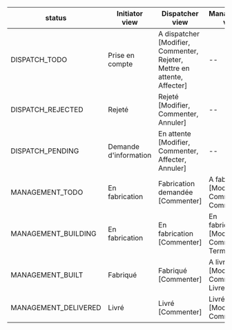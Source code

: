 | status               	| Initiator view        	| Dispatcher view                                                             	| Management view                                   	|
|----------------------	|-----------------------	|-----------------------------------------------------------------------------	|---------------------------------------------------	|
| DISPATCH_TODO        	| Prise en compte       	| A dispatcher<br>[Modifier, Commenter, Rejeter, Mettre en attente, Affecter] 	| --                                                	|
| DISPATCH_REJECTED    	| Rejeté                	| Rejeté<br>[Modifier, Commenter, Annuler]                                    	| --                                                	|
| DISPATCH_PENDING     	| Demande d'information 	| En attente<br>[Modifier, Commenter, Affecter, Annuler]                      	| --                                                	|
| MANAGEMENT_TODO      	| En fabrication        	| Fabrication demandée<br>[Commenter]                                         	| A fabriquer<br>[Modifier, Commenter, Commencer] 	|
| MANAGEMENT_BUILDING  	| En fabrication        	| En fabrication<br>[Commenter]                                               	| En fabrication<br>[Modifier, Commenter, Terminer]     	|
| MANAGEMENT_BUILT     	| Fabriqué              	| Fabriqué<br>[Commenter]                                                     	| A livrer<br>[Modifier, Commenter, Livrer]                   	|
| MANAGEMENT_DELIVERED 	| Livré                 	| Livré<br>[Commenter]                                                        	| Livré<br>[Modifier, Commenter]                              	|
